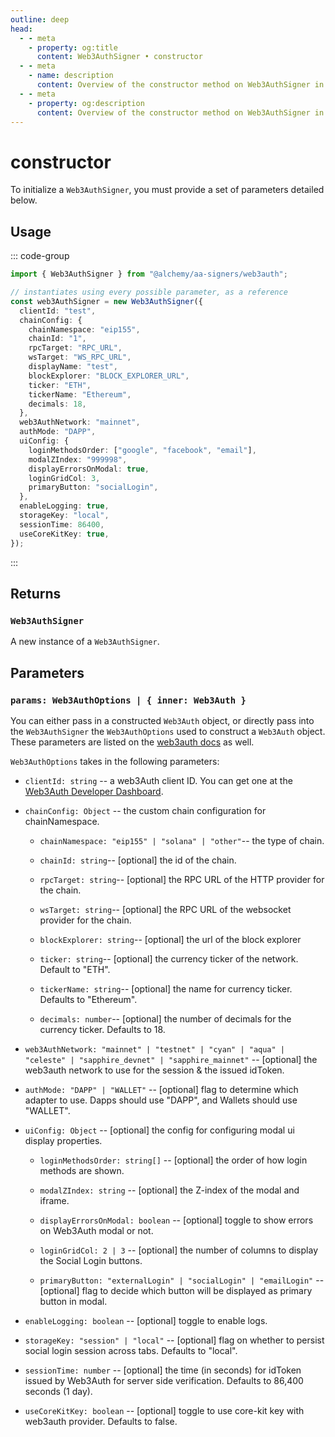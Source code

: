 ```yaml
---
outline: deep
head:
  - - meta
    - property: og:title
      content: Web3AuthSigner • constructor
  - - meta
    - name: description
      content: Overview of the constructor method on Web3AuthSigner in aa-signers
  - - meta
    - property: og:description
      content: Overview of the constructor method on Web3AuthSigner in aa-signers
---
```


# constructor

To initialize a `Web3AuthSigner`, you must provide a set of parameters detailed below.

## Usage

::: code-group

```ts [example.ts]
import { Web3AuthSigner } from "@alchemy/aa-signers/web3auth";

// instantiates using every possible parameter, as a reference
const web3AuthSigner = new Web3AuthSigner({
  clientId: "test",
  chainConfig: {
    chainNamespace: "eip155",
    chainId: "1",
    rpcTarget: "RPC_URL",
    wsTarget: "WS_RPC_URL",
    displayName: "test",
    blockExplorer: "BLOCK_EXPLORER_URL",
    ticker: "ETH",
    tickerName: "Ethereum",
    decimals: 18,
  },
  web3AuthNetwork: "mainnet",
  authMode: "DAPP",
  uiConfig: {
    loginMethodsOrder: ["google", "facebook", "email"],
    modalZIndex: "999998",
    displayErrorsOnModal: true,
    loginGridCol: 3,
    primaryButton: "socialLogin",
  },
  enableLogging: true,
  storageKey: "local",
  sessionTime: 86400,
  useCoreKitKey: true,
});
```

:::

## Returns

### `Web3AuthSigner`

A new instance of a `Web3AuthSigner`.

## Parameters

### `params: Web3AuthOptions | { inner: Web3Auth }`

You can either pass in a constructed `Web3Auth` object, or directly pass into the `Web3AuthSigner` the `Web3AuthOptions` used to construct a `Web3Auth` object. These parameters are listed on the [web3auth docs](https://web3auth.io/docs/sdk/pnp/web/modal/initialize#web3authoptions) as well.

`Web3AuthOptions` takes in the following parameters:

- `clientId: string` -- a web3Auth client ID. You can get one at the [Web3Auth Developer Dashboard](https://dashboard.web3auth.io/).

- `chainConfig: Object` -- the custom chain configuration for chainNamespace.

  - `chainNamespace: "eip155" | "solana" | "other"`-- the type of chain.

  - `chainId: string`-- [optional] the id of the chain.

  - `rpcTarget: string`-- [optional] the RPC URL of the HTTP provider for the chain.

  - `wsTarget: string`-- [optional] the RPC URL of the websocket provider for the chain.

  - `blockExplorer: string`-- [optional] the url of the block explorer

  - `ticker: string`-- [optional] the currency ticker of the network. Default to "ETH".

  - `tickerName: string`-- [optional] the name for currency ticker. Defaults to "Ethereum".

  - `decimals: number`-- [optional] the number of decimals for the currency ticker. Defaults to 18.

- `web3AuthNetwork: "mainnet" | "testnet" | "cyan" | "aqua" | "celeste" | "sapphire_devnet" | "sapphire_mainnet"` -- [optional] the web3auth network to use for the session & the issued idToken.

- `authMode: "DAPP" | "WALLET"` -- [optional] flag to determine which adapter to use. Dapps should use "DAPP", and Wallets should use "WALLET".

- `uiConfig: Object` -- [optional] the config for configuring modal ui display properties.

  - `loginMethodsOrder: string[]` -- [optional] the order of how login methods are shown.

  - `modalZIndex: string` -- [optional] the Z-index of the modal and iframe.

  - `displayErrorsOnModal: boolean` -- [optional] toggle to show errors on Web3Auth modal or not.

  - `loginGridCol: 2 | 3` -- [optional] the number of columns to display the Social Login buttons.

  - `primaryButton: "externalLogin" | "socialLogin" | "emailLogin"` -- [optional] flag to decide which button will be displayed as primary button in modal.

- `enableLogging: boolean` -- [optional] toggle to enable logs.

- `storageKey: "session" | "local"` -- [optional] flag on whether to persist social login session across tabs. Defaults to "local".

- `sessionTime: number` -- [optional] the time (in seconds) for idToken issued by Web3Auth for server side verification. Defaults to 86,400 seconds (1 day).

- `useCoreKitKey: boolean` -- [optional] toggle to use core-kit key with web3auth provider. Defaults to false.
